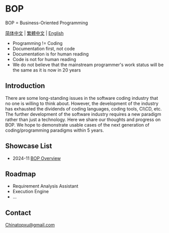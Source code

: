 # BOP

BOP = Business-Oriented Programming

[简体中文](./zh-CN/README_zh-CN.md) | [繁體中文](./zn-TW/README_zh-TW.md) | [English](./en/README_en.md)

* Programming != Coding
* Documentation first, not code
* Documentation is for human reading
* Code is not for human reading
* We do not believe that the mainstream programmer's work status will be the same as it is now in 20 years

## Introduction

There are some long-standing issues in the software coding industry that no one is willing to think about. However, the development of the industry has exhausted the dividends of coding languages, coding tools, CI\CD, etc. The further development of the software industry requires a new paradigm rather than just a technology. Here we share our thoughts and progress on BOP. We hope to demonstrate usable cases of the next generation of coding/programming paradigms within 5 years.

## Showcase List

- 2024-11 [BOP Overview](./en/202411/BOPOverview/BOPOverview.md)

## Roadmap

* Requirement Analysis Assistant
* Execution Engine
* ...

## Contact

Chinatopxu@gmail.com
